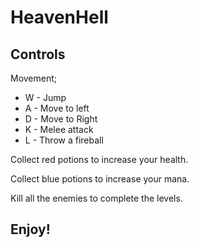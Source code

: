 # HeavenHell
## Controls
Movement;
* W - Jump
* A - Move to left
* D - Move to Right
* K - Melee attack
* L - Throw a fireball

Collect red potions to increase your health.

Collect blue potions to increase your mana.

Kill all the enemies to complete the levels.

## Enjoy!